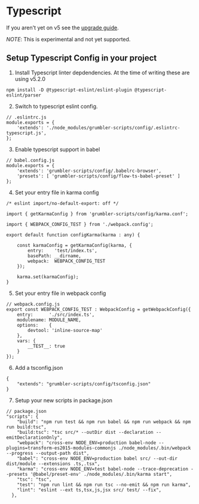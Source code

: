 # Typescript

If you aren't yet on v5 see the [upgrade guide](./UPGRADE.md).

_NOTE_: This is experimental and not yet supported.

## Setup Typescript Config in your project

1. Install Typescript linter depdendencies. At the time of writing these are using v5.2.0

```shell
npm install -D @typescript-eslint/eslint-plugin @typescript-eslint/parser
```

2. Switch to typescript eslint config.

```
// .eslintrc.js
module.exports = {
    'extends': './node_modules/grumbler-scripts/config/.eslintrc-typescript.js',
};
```

3. Enable typescript support in babel

```
// babel.config.js
module.exports = {
    'extends': 'grumbler-scripts/config/.babelrc-browser',
    'presets': [ 'grumbler-scripts/config/flow-ts-babel-preset' ]
};
```

4. Set your entry file in karma config

```
/* eslint import/no-default-export: off */

import { getKarmaConfig } from 'grumbler-scripts/config/karma.conf';

import { WEBPACK_CONFIG_TEST } from './webpack.config';

export default function configKarma(karma : any) {

    const karmaConfig = getKarmaConfig(karma, {
        entry:    'test/index.ts',
        basePath: __dirname,
        webpack:  WEBPACK_CONFIG_TEST
    });

    karma.set(karmaConfig);
}
```

5. Set your entry file in webpack config

```
// webpack.config.js
export const WEBPACK_CONFIG_TEST : WebpackConfig = getWebpackConfig({
    entry:      './src/index.ts',
    modulename: MODULE_NAME,
    options:    {
        devtool: 'inline-source-map'
    },
    vars: {
        __TEST__: true
    }
});
```

6. Add a tsconfig.json

```
{
    "extends": "grumbler-scripts/config/tsconfig.json"
}
```

7. Setup your new scripts in package.json

```
// package.json
"scripts": {
    "build": "npm run test && npm run babel && npm run webpack && npm run build:tsc",
    "build:tsc": "tsc src/* --outDir dist --declaration --emitDeclarationOnly",
    "webpack": "cross-env NODE_ENV=production babel-node --plugins=transform-es2015-modules-commonjs ./node_modules/.bin/webpack --progress --output-path dist",
    "babel": "cross-env NODE_ENV=production babel src/ --out-dir dist/module --extensions .ts,.tsx",
    "karma": "cross-env NODE_ENV=test babel-node --trace-deprecation --presets '@babel/preset-env' ./node_modules/.bin/karma start",
    "tsc": "tsc",
    "test": "npm run lint && npm run tsc --no-emit && npm run karma",
    "lint": "eslint --ext ts,tsx,js,jsx src/ test/ --fix",
  },
```
